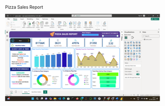 Pizza Sales Report

![img alt](https://github.com/abhijit-hash/Pizza-sales-report/blob/04600ea652d2c524735ffec57c86b1ff0f5bbe83/Screenshot%20(268).png)
